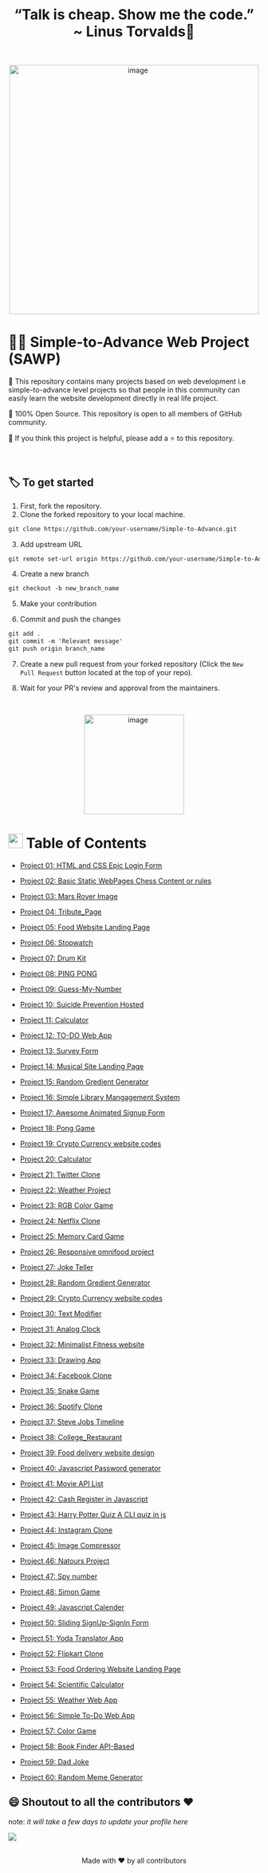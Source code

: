 ## <h1 align="center">“Talk is cheap. Show me the code.” ~ Linus Torvalds:thought_balloon:</h1>

<br>
  <p align="center">
  <a><img src="https://i.giphy.com/media/f3iwJFOVOwuy7K6FFw/giphy.webp" alt="image" width="500"></a>
<br>

# 🐱‍💻 Simple-to-Advance Web Project (SAWP)

📌 This repository contains many projects based on web development i.e simple-to-advance level projects so that people in this community can easily learn the website development directly in real life project.

📌 100% Open Source. This repository is open to all members of GitHub community.

📌 If you think this project is helpful, please add a ⭐ to this repository.

<br>

## 🏷️ To get started

1. First, fork the repository.
2. Clone the forked repository to your local machine.

```markdown
git clone https://github.com/your-username/Simple-to-Advance.git
```

3. Add upstream URL

```markdown
git remote set-url origin https://github.com/your-username/Simple-to-Advance.git
```

4. Create a new branch


```markdown
git checkout -b new_branch_name
```

5. Make your contribution

6. Commit and push the changes

```markdown
git add .
git commit -m 'Relevant message'
git push origin branch_name
```

7. Create a new pull request from your forked repository (Click the `New Pull Request` button located at the top of your repo).

8. Wait for your PR's review and approval from the maintainers.

  <br>
  
<p align = "center">
  <image  src="https://c.tenor.com/y2JXkY1pXkwAAAAC/cat-computer.gif" alt="image" width="200">
</p>
  
  
#   <img src="https://github.com/TheDudeThatCode/TheDudeThatCode/blob/master/Assets/happy.gif" width=29> Table of Contents
- [Project 01: HTML and CSS Epic Login Form](https://github.com/letdummy/Simple-to-Advance/tree/master/01.%20HTML%20and%20CSS%20Epic%20Login%20Form)
- [Project 02: Basic Static WebPages Chess Content or rules](https://github.com/letdummy/Simple-to-Advance/tree/master/02.%20Basic%20Static%20WebPages%20Chess%20Content%20or%20rules)
- [Project 03: Mars Rover Image](https://github.com/letdummy/Simple-to-Advance/tree/master/03.%20Mars%20Rover%20Image)
- [Project 04: Tribute_Page](https://github.com/letdummy/Simple-to-Advance/tree/master/04.%20Tribute_Page)
- [Project 05: Food Website Landing Page](https://github.com/letdummy/Simple-to-Advance/tree/master/05.%20Food%20Website%20Landing%20Page)
- [Project 06: Stopwatch](https://github.com/letdummy/Simple-to-Advance/tree/master/06.%20Stopwatch)
- [Project 07: Drum Kit](https://github.com/letdummy/Simple-to-Advance/tree/master/07.%20Drum%20Kit)
- [Project 08: PING PONG](https://github.com/letdummy/Simple-to-Advance/tree/master/08.%20PING%20PONG)
- [Project 09: Guess-My-Number](https://github.com/letdummy/Simple-to-Advance/tree/master/10.%20Guess-My-Number)
- [Project 10: Suicide Prevention Hosted](https://github.com/letdummy/Simple-to-Advance/tree/master/11.%20Suicide%20Prevention%20Hosted)
- [Project 11: Calculator](https://github.com/letdummy/Simple-to-Advance/tree/master/12%20.%20Calculator)
- [Project 12: TO-DO Web App](https://github.com/letdummy/Simple-to-Advance/tree/master/12.%20To-DO%20Web%20App)
- [Project 13: Survey Form](https://github.com/letdummy/Simple-to-Advance/tree/master/13.%20Survey%20Form)
- [Project 14: Musical Site Landing Page](https://github.com/letdummy/Simple-to-Advance/tree/master/14.%20Music%20Site%20Landing%20Page)
- [Project 15: Random Gredient Generator](https://github.com/letdummy/Simple-to-Advance/tree/master/15.%20Random%20Gredient%20Generator)
- [Project 16: Simple Library Mangagement System](https://github.com/letdummy/Simple-to-Advance/tree/master/16.%20Simple%20Library%20Management%20System)
- [Project 17: Awesome Animated Signup Form](https://github.com/letdummy/Simple-to-Advance/tree/master/17.%20Awesome%20Animated%20Signup%20Form)
- [Project 18: Pong Game](https://github.com/letdummy/Simple-to-Advance/tree/master/18.%20Pong%20Game)
- [Project 19: Crypto Currency website codes](https://github.com/letdummy/Simple-to-Advance/tree/master/19.%20Crypto%20Currency%20website%20codes)
- [Project 20: Calculator](https://github.com/letdummy/Simple-to-Advance/tree/master/20.%20Calculator)
- [Project 21: Twitter Clone](https://github.com/letdummy/Simple-to-Advance/tree/master/21.%20Twitter%20Clone)
- [Project 22: Weather Project](https://github.com/letdummy/Simple-to-Advance/tree/master/22.%20Weather%20Project)
- [Project 23: RGB Color Game](https://github.com/letdummy/Simple-to-Advance/tree/master/23.%20RGB%20Color%20Game)
- [Project 24: Netflix Clone](https://github.com/letdummy/Simple-to-Advance/tree/master/24.%20Netflix%20Clone)
- [Project 25: Memory Card Game](https://github.com/letdummy/Simple-to-Advance/tree/master/23.%20Memory%20Card%20Game)
- [Project 26: Responsive omnifood project](https://github.com/letdummy/Simple-to-Advance/tree/master/26.%20Responsive%20omnifood%20project)
- [Project 27: Joke Teller](https://github.com/letdummy/Simple-to-Advance/tree/master/27.%20Joke%20Teller)
- [Project 28: Random Gredient Generator](https://github.com/letdummy/Simple-to-Advance/tree/master/28.%20Random%20Gredient%20Generator)
- [Project 29: Crypto Currency website codes](https://github.com/letdummy/Simple-to-Advance/tree/master/29.%20Crypto%20Currency%20website%20codes)
- [Project 30: Text Modifier](https://github.com/letdummy/Simple-to-Advance/tree/master/30.%20Text%20Modifier)
- [Project 31: Analog Clock](https://github.com/letdummy/Simple-to-Advance/tree/master/31.%20Analog%20Clock)
- [Project 32: Minimalist Fitness website](https://github.com/letdummy/Simple-to-Advance/tree/master/32.%20Minimalist%20Fitness%20website)
- [Project 33: Drawing App](https://github.com/letdummy/Simple-to-Advance/tree/master/33.%20Drawing%20App)
- [Project 34: Facebook Clone](https://github.com/letdummy/Simple-to-Advance/tree/master/34.%20Facebook%20Clone)
- [Project 35: Snake Game](https://github.com/letdummy/Simple-to-Advance/tree/master/35.%20Snake%20Game)

- [Project 36: Spotify Clone](https://github.com/letdummy/Simple-to-Advance/tree/master/36.%20Spotify%20Clone)
- [Project 37: Steve Jobs Timeline](https://github.com/letdummy/Simple-to-Advance/tree/master/37.%20Steve%20Jobs%20Timeline)
- [Project 38: College_Restaurant](https://github.com/letdummy/Simple-to-Advance/tree/master/38.%20College_Restaurant)
- [Project 39: Food delivery website design](https://github.com/letdummy/Simple-to-Advance/tree/master/39.%20Instagram_login_signup_page%20clone)
- [Project 40: Javascript Password generator](https://github.com/letdummy/Simple-to-Advance/tree/master/40.%20Javascript%20Password%20generator)
- [Project 41: Movie API List](https://github.com/letdummy/Simple-to-Advance/tree/master/41.%20Movie%20API%20List)
- [Project 42: Cash Register in Javascript](https://github.com/letdummy/Simple-to-Advance/tree/master/42.%20Cash%20Register%20in%20Javascript)
- [Project 43: Harry Potter Quiz A CLI quiz in js](https://github.com/letdummy/Simple-to-Advance/tree/master/43.%20Harry%20Potter%20CLI%20Quiz%20App%20with%20Javascript)
- [Project 44: Instagram Clone](https://github.com/letdummy/Simple-to-Advance/tree/master/44.%20Instagram%20Clone)
- [Project 45: Image Compressor](https://github.com/letdummy/Simple-to-Advance/tree/master/45.%20Image%20Compressor)
- [Project 46: Natours Project](https://github.com/letdummy/Simple-to-Advance/tree/master/46.%20Natours%20Project)
- [Project 47: Spy number](https://github.com/letdummy/Simple-to-Advance/tree/master/47.%20Spy%20number)
- [Project 48: Simon Game](https://github.com/letdummy/Simple-to-Advance/tree/master/48.%20Simon%20game)
- [Project 49: Javascript Calender](https://github.com/letdummy/Simple-to-Advance/tree/master/49.%20Javascript%20Calender)
- [Project 50: Sliding SignUp-SignIn Form ](https://github.com/letdummy/Simple-to-Advance/tree/master/50.%20Sliding%20SignUp-SignIn%20Form)
- [Project 51: Yoda Translator App ](https://github.com/letdummy/Simple-to-Advance/tree/master/51.%20Yoda%20Translator%20App)
- [Project 52: Flipkart Clone](https://github.com/letdummy/Simple-to-Advance/tree/master/52.%20FLIPKART%20CLONE)
- [Project 53: Food Ordering Website Landing Page](https://github.com/letdummy/Simple-to-Advance/tree/master/53.%20Food%20Ordering%20Website%20Landing%20Page)
- [Project 54: Scientific Calculator](https://github.com/letdummy/Simple-to-Advance/tree/master/54.%20Scientific%20Calculator)
- [Project 55: Weather Web App](https://github.com/letdummy/Simple-to-Advance/tree/master/55.%20Weather%20Web%20App)
- [Project 56: Simple To-Do Web App](https://github.com/letdummy/Simple-to-Advance/tree/master/56.%20Simple%20To-Do%20Web%20App)
- [Project 57: Color Game](https://github.com/letdummy/Simple-to-Advance/tree/master/57.%20Color%20Game)
- [Project 58: Book Finder API-Based](https://github.com/letdummy/Simple-to-Advance/tree/master/58.%20Book%20Finder%20API-Based)
- [Project 59: Dad Joke](https://github.com/letdummy/Simple-to-Advance/tree/master/59.%20Dad%20Joke)
- [Project 60: Random Meme Generator](https://github.com/letdummy/Simple-to-Advance/tree/master/60.%20Random%20Meme%20Generator)

  
  
## 😄 Shoutout to all the contributors ❤️

note: <i>it will take a few days to update your profile here</i>

<a href="https://github.com/letdummy/Simple-to-Advance/graphs/contributors">
  <img src="https://contrib.rocks/image?repo=letdummy/Simple-to-Advance" />
</a>
<br>
<br>

<p align="center">Made with ❤️ by all contributors </p>
